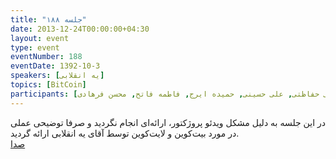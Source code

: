 ```yaml
---
title: "جلسه ۱۸۸"
date: 2013-12-24T00:00:00+04:30
layout: event
type: event
eventNumber: 188
eventDate: 1392-10-3
speakers: [یه انقلابی]
topics: [BitCoin]
participants: [بهنام توکلی کرمانی, مهراد قاضی‌پور, سید مجید عظیمی, محمد درویش, مهدی صالحی, امیر بالغی, کیوان هدایتی, محمد افاضاتی, مریم رضایی, مازیار سجودیان, آرش حقیقت, سعید وایقانی, حسین حامدی, وحید نادری, مهدی خشنودی, سید حمید مهدوی, ابوالفضل حمیدی, حسین آقایی, یه انقلابی, مصطفی خادم, دانیال بهزادی, سید محمد مسعود صدرنژاد, رضا کزازی, علی رستمی, علی حفاظتی, علی حسینی, حمیده ایرج, فاطمه فاتح, محسن فرهادی]
---
```

در این جلسه به دلیل مشکل ویدئو پروژکتور، ارائه‌ای انجام نگردید و صرفا توضیحی عملی در مورد بیت‌کوین و لایت‌کوین توسط آقای یه انقلابی ارائه گردید.  
[صدا](https://archive.org/details/tehlug_188_bitcoin)  